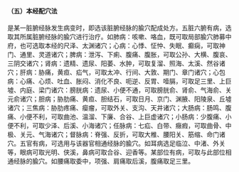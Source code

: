 #### （五）本经配穴法 

 是某一脏腑经脉发生病变时，即选该脏腑经脉的腧穴配成处方。五脏六腑有病，选取其所属脏腑经脉的腧穴进行治疗。如肺病：咳嗽、咯血，既可取局部腧穴肺募中府，也可选取本经的尺泽、太渊诸穴；心病：心悸、怔忡、失眠、癫痫，可取神门、通里、灵道诸穴；脾病：泄泻、下痢、腹痛、腹胀，可取公孙、大横、腹哀、三阴交诸穴；肾病：遗精、遗尿、阳萎、水肿，可取复溜、照海、太溪、然谷诸穴；肝病：胁痛，黄疸、疝气，可取太冲、行间、大敦、期门、章门诸穴；心包病：心痛、心烦、吐血、胀闷、消化不良、呃逆、反胃、噎膈，可取足三里、上巨墟、内庭、梁门诸穴：膀胱病：遗尿、小便不通，可取膀胱俞、肾俞、气海俞、关元俞诸穴；胆病；胁肋痛、黄疸、胆结石，可取日月、京门、渊腋、阳陵泉、丘墟诸穴；三焦病：胁肋疼痛、瘿瘤，可取外关、支沟、天井诸穴；大肠病：肠鸣、腹痛、小便不利，可取曲池、温溜、下廉、合谷、上巨虚诸穴；小肠病：少腹痛、小便不利，可取少泽、后溪、小海诸穴；任脉病：七疝、白带、癥瘕，可取曲骨、中极、关元、气海诸穴；督脉病：脊强、反折，可取大椎、腰阳关、筋缩、命门诸穴。五官有病，可选用与该器官相通经脉的腧穴。如耳病选足临泣、中渚、外关等，眼病可取光明、侠溪，鼻病可取合谷、迎香等。某部位有病，可取与此部位相通经脉的腧穴。如腰痛取委中，项强、肩痛取后溪，腹痛取足三里。
